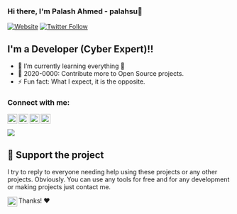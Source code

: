 ### Hi there, I'm Palash Ahmed - palahsu👋

[![Website](https://img.shields.io/website?label=palashgamertechnique.com&style=for-the-badge&url=https%3A%2F%2Fcodestackr.com)](https://palashgamertechnique.com)
[![Twitter Follow](https://img.shields.io/twitter/follow/PalashGamer?color=1DA1F2&logo=twitter&style=for-the-badge)](https://twitter.com/intent/follow?original_referer=https%3A%2F%2Fgithub.com%2FPalashGamer&screen_name=PalashGamer)

## I'm a Developer (Cyber Expert)!!

- 🌱 I’m currently learning everything 🤣
- 🥅 2020-0000: Contribute more to Open Source projects.
- ⚡ Fun fact: What I expect, it is the opposite.

### Connect with me:

[<img align="left" alt="palahsu | YouTube" width="22px" src="https://cdn.jsdelivr.net/npm/simple-icons@v3/icons/youtube.svg" />][youtube]
[<img align="left" alt="palahsu | Twitter" width="22px" src="https://cdn.jsdelivr.net/npm/simple-icons@v3/icons/twitter.svg" />][twitter]
[<img align="left" alt="palahsu | LinkedIn" width="22px" src="https://cdn.jsdelivr.net/npm/simple-icons@v3/icons/linkedin.svg" />][linkedin]
[<img align="left" alt="palahsu | Instagram" width="22px" src="https://cdn.jsdelivr.net/npm/simple-icons@v3/icons/instagram.svg" />][instagram]

<br />
<br />


<img src = "https://github-readme-stats.vercel.app/api/top-langs/?username=palahsu&langs_count=8">

## :sparkling_heart: Support the project

I try to reply to everyone needing help using these projects or any other projects. Obviously. 
You can use any tools for free and for any development or making projects just contact me.

[<img align="left" alt="palahsu | YouTube" width="22px" src="https://cdn.jsdelivr.net/npm/simple-icons@v3/icons/gmail.svg" />][gmail]


Thanks! :heart:

</details>

[website]: https://codeSTACKr.com
[course]: http://vsCodeHero.com
[twitter]: https://twitter.com/codeSTACKr
[gmail]: knoxdox4@gmail.com
[youtube]: https://www.youtube.com/channel/UCk6XAWrjB16sizuG-s-TOuA
[instagram]: https://instagram.com/
[linkedin]: https://linkedin.com/in/
